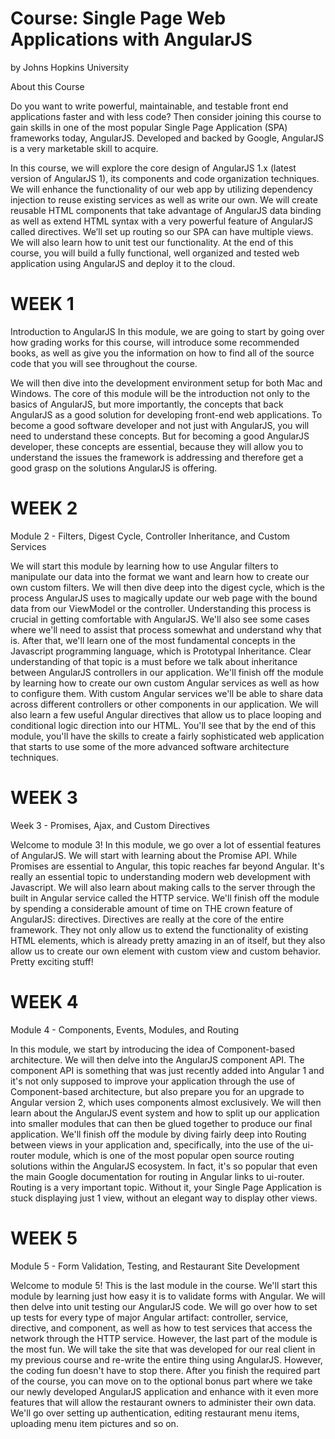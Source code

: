 # Course: Single Page Web Applications with AngularJS

by Johns Hopkins University

About this Course

Do you want to write powerful, maintainable, and testable front end applications faster and with less code? Then consider joining this course to gain skills in one of the most popular Single Page Application (SPA) frameworks today, AngularJS. Developed and backed by Google, AngularJS is a very marketable skill to acquire.

In this course, we will explore the core design of AngularJS 1.x (latest version of AngularJS 1), its components and code organization techniques. We will enhance the functionality of our web app by utilizing dependency injection to reuse existing services as well as write our own. We will create reusable HTML components that take advantage of AngularJS data binding as well as extend HTML syntax with a very powerful feature of AngularJS called directives. We’ll set up routing so our SPA can have multiple views. We will also learn how to unit test our functionality. At the end of this course, you will build a fully functional, well organized and tested web application using AngularJS and deploy it to the cloud.

# WEEK 1

Introduction to AngularJS
In this module, we are going to start by going over how grading works for this course, will introduce some recommended books, as well as give you the information on how to find all of the source code that you will see throughout the course.

We will then dive into the development environment setup for both Mac and Windows. The core of this module will be the introduction not only to the basics of AngularJS, but more importantly, the concepts that back AngularJS as a good solution for developing front-end web applications. To become a good software developer and not just with AngularJS, you will need to understand these concepts. But for becoming a good AngularJS developer, these concepts are essential, because they will allow you to understand the issues the framework is addressing and therefore get a good grasp on the solutions AngularJS is offering.

# WEEK 2

Module 2 - Filters, Digest Cycle, Controller Inheritance, and Custom Services

We will start this module by learning how to use Angular filters to manipulate our data into the format we want and learn how to create our own custom filters. We will then dive deep into the digest cycle, which is the process AngularJS uses to magically update our web page with the bound data from our ViewModel or the controller. Understanding this process is crucial in getting comfortable with AngularJS. We'll also see some cases where we'll need to assist that process somewhat and understand why that is. After that, we'll learn one of the most fundamental concepts in the Javascript programming language, which is Prototypal Inheritance. Clear understanding of that topic is a must before we talk about inheritance between AngularJS controllers in our application. We'll finish off the module by learning how to create our own custom Angular services as well as how to configure them. With custom Angular services we'll be able to share data across different controllers or other components in our application. We will also learn a few useful Angular directives that allow us to place looping and conditional logic direction into our HTML. You'll see that by the end of this module, you'll have the skills to create a fairly sophisticated web application that starts to use some of the more advanced software architecture techniques.


# WEEK 3

Week 3 - Promises, Ajax, and Custom Directives

Welcome to module 3! In this module, we go over a lot of essential features of AngularJS. We will start with learning about the Promise API. While Promises are essential to Angular, this topic reaches far beyond Angular. It's really an essential topic to understanding modern web development with Javascript. We will also learn about making calls to the server through the built in Angular service called the HTTP service. We'll finish off the module by spending a considerable amount of time on THE crown feature of AngularJS: directives. Directives are really at the core of the entire framework. They not only allow us to extend the functionality of existing HTML elements, which is already pretty amazing in an of itself, but they also allow us to create our own element with custom view and custom behavior. Pretty exciting stuff!

# WEEK 4

Module 4 - Components, Events, Modules, and Routing

In this module, we start by introducing the idea of Component-based architecture. We will then delve into the AngularJS component API. The component API is something that was just recently added into Angular 1 and it's not only supposed to improve your application through the use of Component-based architecture, but also prepare you for an upgrade to Angular version 2, which uses components almost exclusively. We will then learn about the AngularJS event system and how to split up our application into smaller modules that can then be glued together to produce our final application. We'll finish off the module by diving fairly deep into Routing between views in your application and, specifically, into the use of the ui-router module, which is one of the most popular open source routing solutions within the AngularJS ecosystem. In fact, it's so popular that even the main Google documentation for routing in Angular links to ui-router. Routing is a very important topic. Without it, your Single Page Application is stuck displaying just 1 view, without an elegant way to display other views.

# WEEK 5

Module 5 - Form Validation, Testing, and Restaurant Site Development

Welcome to module 5! This is the last module in the course. We'll start this module by learning just how easy it is to validate forms with Angular. We will then delve into unit testing our AngularJS code. We will go over how to set up tests for every type of major Angular artifact: controller, service, directive, and component, as well as how to test services that access the network through the HTTP service. However, the last part of the module is the most fun. We will take the site that was developed for our real client in my previous course and re-write the entire thing using AngularJS. However, the coding fun doesn't have to stop there. After you finish the required part of the course, you can move on to the optional bonus part where we take our newly developed AngularJS application and enhance with it even more features that will allow the restaurant owners to administer their own data. We'll go over setting up authentication, editing restaurant menu items, uploading menu item pictures and so on.
